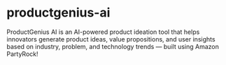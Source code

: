 # productgenius-ai
ProductGenius AI is an AI-powered product ideation tool that helps innovators generate product ideas, value propositions, and user insights based on industry, problem, and technology trends — built using Amazon PartyRock!
